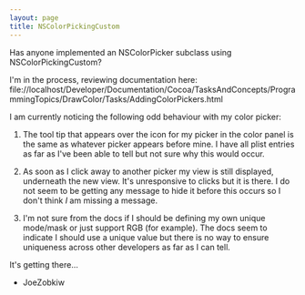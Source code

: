 ```yaml
---
layout: page
title: NSColorPickingCustom
---
```


Has anyone implemented an NSColorPicker subclass using NSColorPickingCustom?

I'm in the process, reviewing documentation here: file://localhost/Developer/Documentation/Cocoa/TasksAndConcepts/ProgrammingTopics/DrawColor/Tasks/AddingColorPickers.html

I am currently noticing the following odd behaviour with my color picker:

1) The tool tip that appears over the icon for my picker in the color panel is the same as whatever picker appears before mine. I have all plist entries as far as I've been able to tell but not sure why this would occur.

2) As soon as I click away to another picker my view is still displayed, underneath the new view. It's unresponsive to clicks but it is there. I do not seem to be getting any message to hide it before this occurs so I don't think *I* am missing a message.

3) I'm not sure from the docs if I should be defining my own unique mode/mask or just support RGB (for example). The docs seem to indicate I should use a unique value but there is no way to ensure uniqueness across other developers as far as I can tell.

It's getting there...

- JoeZobkiw

